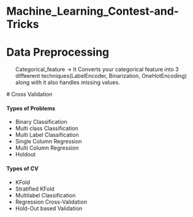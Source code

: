 # Machine_Learning_Contest-and-Tricks
# Data Preprocessing
 <ul>
 Categorical_feature -> It Converts your categorical feature into 3 diffeerent techniques(LabelEncoder, Binarization, OneHotEncoding) along with it also handles missing values.
 </ul>
# Cross Validation

#### Types of Problems

- Binary Classification
- Multi class Classification
- Multi Label Classification
- Single Column Regression
- Multi Column Regression
- Holdout

#### Types of CV

- KFold
- Stratified KFold
- Multilabel Classification
- Regression Cross-Validation
- Hold-Out based Validation


